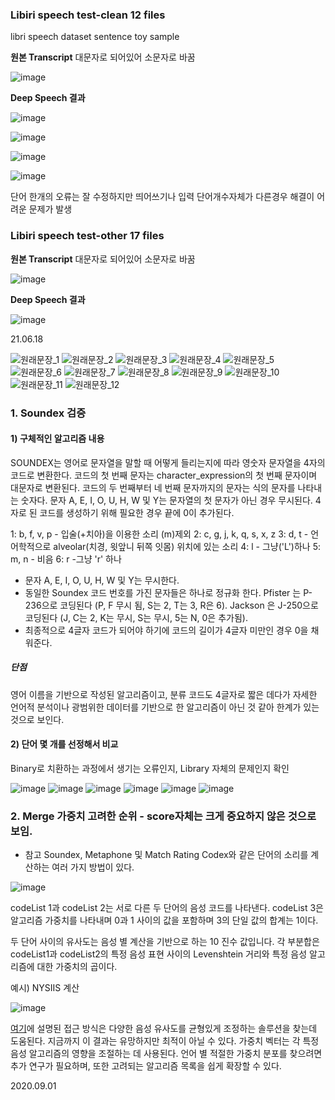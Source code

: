 ### Libiri speech test-clean 12 files
libri speech dataset sentence toy sample 

**원본 Transcript** 대문자로 되어있어 소문자로 바꿈

![image](https://user-images.githubusercontent.com/53163222/122710013-5b179200-d29a-11eb-96d0-2d92ce38fc21.png)


**Deep Speech 결과**

![image](https://user-images.githubusercontent.com/53163222/122710027-623ea000-d29a-11eb-9586-6d7eb7c9fe98.png)


![image](https://user-images.githubusercontent.com/53163222/122710172-b9447500-d29a-11eb-83a0-458f1ea060ba.png)


![image](https://user-images.githubusercontent.com/53163222/122710200-c5c8cd80-d29a-11eb-8203-2f8119be7783.png)


![image](https://user-images.githubusercontent.com/53163222/122710212-d0836280-d29a-11eb-9a51-981c90d6e5af.png)

단어 한개의 오류는 잘 수정하지만 띄어쓰기나 입력 단어개수자체가 다른경우 해결이 어려운 문제가 발생


### Libiri speech test-other 17 files

**원본 Transcript** 대문자로 되어있어 소문자로 바꿈

![image](https://user-images.githubusercontent.com/53163222/122710447-37a11700-d29b-11eb-8358-5781bd095a1a.png)

**Deep Speech 결과**

![image](https://user-images.githubusercontent.com/53163222/122710417-28ba6480-d29b-11eb-9036-a2eabbd8a740.png)

21.06.18

![원래문장_1](https://user-images.githubusercontent.com/53163222/129481967-e4cf2456-414e-4603-93e6-adf56c11d364.png)
![원래문장_2](https://user-images.githubusercontent.com/53163222/129481969-69aa5dd6-fd20-4729-ae93-8585c03d0806.png)
![원래문장_3](https://user-images.githubusercontent.com/53163222/129481971-b1d5dc5d-a141-4188-b68a-6a46c09edaaf.png)
![원래문장_4](https://user-images.githubusercontent.com/53163222/129481974-e4dd5d4b-6a62-4796-8866-9ae45bf56447.png)
![원래문장_5](https://user-images.githubusercontent.com/53163222/129481975-78a314fd-29e2-4a5d-ae43-6f5cff44dff3.png)
![원래문장_6](https://user-images.githubusercontent.com/53163222/129481977-e1e5fcba-9050-46dd-8e7b-4ecbf16d88ec.png)
![원래문장_7](https://user-images.githubusercontent.com/53163222/129481956-1f63e838-2681-4b9b-a670-a9d23e322412.png)
![원래문장_8](https://user-images.githubusercontent.com/53163222/129481959-536fc741-33d7-4ede-8501-814cd4f7ad6e.png)
![원래문장_9](https://user-images.githubusercontent.com/53163222/129481961-cf20bde9-28f8-4075-bbfe-edb6f8262307.png)
![원래문장_10](https://user-images.githubusercontent.com/53163222/129481962-3900fc70-70c5-483d-a41d-12ba898b5bc4.png)
![원래문장_11](https://user-images.githubusercontent.com/53163222/129481963-6f7134cf-d5d4-43e0-bf38-efe4fa6aad5a.png)
![원래문장_12](https://user-images.githubusercontent.com/53163222/129481964-cc6ba1ff-2b5c-4b59-a205-90770dfc881b.png)

### 1. Soundex 검증
#### 1) 구체적인 알고리즘 내용
SOUNDEX는 영어로 문자열을 말할 때 어떻게 들리는지에 따라 영숫자 문자열을 4자의 코드로 변환한다. 
코드의 첫 번째 문자는 character_expression의 첫 번째 문자이며 대문자로 변환된다. 코드의 두 번째부터 네 번째 문자까지의 문자는 식의 문자를 나타내는 숫자다. 문자 A, E, I, O, U, H, W 및 Y는 문자열의 첫 문자가 아닌 경우 무시된다. 4자로 된 코드를 생성하기 위해 필요한 경우 끝에 0이 추가된다.

1: b, f, v, p - 입술(+치아)을 이용한 소리 (m)제외
2: c, g, j, k, q, s, x, z
3: d, t - 언어학적으로 alveolar(치경, 윗앞니 뒤쪽 잇몸) 위치에 있는 소리
4: l - 그냥('L')하나
5: m, n - 비음
6: r -그냥 'r' 하나
 
- 문자 A, E, I, O, U, H, W 및 Y는 무시한다.
- 동일한 Soundex 코드 번호를 가진 문자들은 하나로 정규화 한다.
Pfister 는 P-236으로 코딩된다 (P, F 무시 됨, S는 2, T는 3, R은 6). 
Jackson 은 J-250으로 코딩된다 (J, C는 2, K는 무시, S는 무시, 5는 N, 0은 추가됨).
- 최종적으로 4글자 코드가 되어야 하기에 코드의 길이가 4글자 미만인 경우 0을 채워준다.

##### 단점
영어 이름을 기반으로 작성된 알고리즘이고, 분류 코드도 4글자로 짧은 데다가 자세한 언어적 분석이나 광범위한 데이터를 기반으로 한 알고리즘이 아닌 것 같아 한계가 있는 것으로 보인다.

#### 2) 단어 몇 개를 선정해서 비교
Binary로 치환하는 과정에서 생기는 오류인지, Library 자체의 문제인지 확인

![image](https://user-images.githubusercontent.com/53163222/129482332-7c04b389-a11d-4723-898f-48679e5aaef5.png)
![image](https://user-images.githubusercontent.com/53163222/129482352-70c2e13c-3408-484c-b0ef-ed10c3cd4af8.png)
![image](https://user-images.githubusercontent.com/53163222/129482381-db64d969-9f3a-444d-94b2-7cf4c88e5bd0.png)
![image](https://user-images.githubusercontent.com/53163222/129482389-e0d9a9f6-3bc6-4c3c-a2fb-7ef74f8d0aa6.png)
![image](https://user-images.githubusercontent.com/53163222/129482411-5afddc99-7109-4b05-b46d-9a26abb80122.png)
![image](https://user-images.githubusercontent.com/53163222/129482406-753383d3-52cf-43ee-a9ea-ed9e6d5e9e80.png)


### 2. Merge 가중치 고려한 순위 - score자체는 크게 중요하지 않은 것으로 보임.


+ 참고
Soundex, Metaphone 및 Match Rating Codex와 같은 단어의 소리를 계산하는 여러 가지 방법이 있다.
  
![image](https://user-images.githubusercontent.com/53163222/129482514-a5b40229-62a4-4a8f-bacc-765b7464fe2e.png)

codeList 1과 codeList 2는 서로 다른 두 단어의 음성 코드를 나타낸다. codeList 3은 알고리즘 가중치를 나타내며 0과 1 사이의 값을 포함하며 3의 단일 값의 합계는 1이다.

두 단어 사이의 유사도는 음성 별 계산을 기반으로 하는 10 진수 값입니다. 각 부분합은 codeList1과 codeList2의 특정 음성 표현 사이의 Levenshtein 거리와 특정 음성 알고리즘에 대한 가중치의 곱이다.

예시) NYSIIS 계산

![image](https://user-images.githubusercontent.com/53163222/129482510-e46eae25-78b6-4512-b658-feabcbacdf8a.png)

[여기](https://stackabuse.com/phonetic-similarity-of-words-a-vectorized-approach-in-python)에 설명된 접근 방식은 다양한 음성 유사도를 균형있게 조정하는 솔루션을 찾는데 도움된다. 지금까지 이 결과는 유망하지만 최적이 아닐 수 있다. 가중치 벡터는 각 특정 음성 알고리즘의 영향을 조절하는 데 사용된다. 언어 별 적절한 가중치 분포를 찾으려면 추가 연구가 필요하며, 또한 고려되는 알고리즘 목록을 쉽게 확장할 수 있다.

2020.09.01
